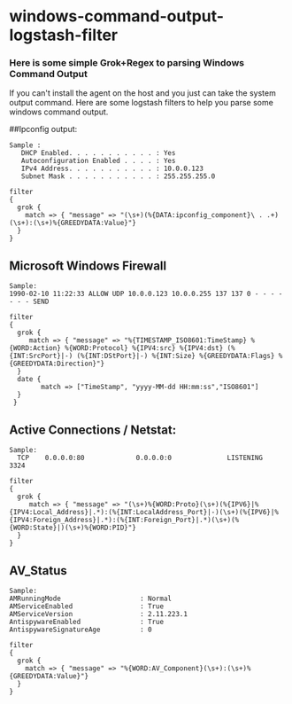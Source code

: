 # windows-command-output-logstash-filter

### Here is some simple Grok+Regex to parsing Windows Command Output
If you can't install the agent on the host and you just can take the system output command. Here are some logstash filters to help you parse some windows command output.

##Ipconfig output:
```
Sample : 
   DHCP Enabled. . . . . . . . . . . : Yes
   Autoconfiguration Enabled . . . . : Yes
   IPv4 Address. . . . . . . . . . . : 10.0.0.123
   Subnet Mask . . . . . . . . . . . : 255.255.255.0
 ```
 
```
filter
{
  grok {
    match => { "message" => "(\s+)(%{DATA:ipconfig_component}\ . .+)(\s+):(\s+)%{GREEDYDATA:Value}"}
  }
}
```

## Microsoft Windows Firewall
```
Sample:
1990-02-10 11:22:33 ALLOW UDP 10.0.0.123 10.0.0.255 137 137 0 - - - - - - - SEND
 ```

```
filter
{ 
  grok {
     match => { "message" => "%{TIMESTAMP_ISO8601:TimeStamp} %{WORD:Action} %{WORD:Protocol} %{IPV4:src} %{IPV4:dst} (%{INT:SrcPort}|-) (%{INT:DStPort}|-) %{INT:Size} %{GREEDYDATA:Flags} %{GREEDYDATA:Direction}"}
  }
  date {
        match => ["TimeStamp", "yyyy-MM-dd HH:mm:ss","ISO8601"]
  }
 }
 ```
## Active Connections / Netstat:
```
Sample:
  TCP    0.0.0.0:80             0.0.0.0:0              LISTENING       3324
```

```
filter
{
  grok {
     match => { "message" => "(\s+)%{WORD:Proto}(\s+)(%{IPV6}|%{IPV4:Local_Address}|.*):(%{INT:LocalAddress_Port}|-)(\s+)(%{IPV6}|%{IPV4:Foreign_Address}|.*):(%{INT:Foreign_Port}|.*)(\s+)(%{WORD:State}|)(\s+)%{WORD:PID}"}
  }
}
```

## AV_Status
```
Sample:
AMRunningMode                    : Normal
AMServiceEnabled                 : True
AMServiceVersion                 : 2.11.223.1
AntispywareEnabled               : True
AntispywareSignatureAge          : 0

```

```
filter
{
  grok {
    match => { "message" => "%{WORD:AV_Component}(\s+):(\s+)%{GREEDYDATA:Value}"}
  }
}
```
